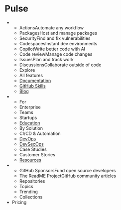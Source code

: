 # Pulse

*
  * ActionsAutomate any workflow
  * PackagesHost and manage packages
  * SecurityFind and fix vulnerabilities
  * CodespacesInstant dev environments
  * CopilotWrite better code with AI
  * Code reviewManage code changes
  * IssuesPlan and track work
  * DiscussionsCollaborate outside of code
  * Explore
  * All features
  * [Documentation](https://docs.github.com/)
  * [GitHub Skills](https://skills.github.com/)
  * [Blog](https://github.blog/)
*
  * For
  * Enterprise
  * Teams
  * Startups
  * [Education](https://education.github.com/)
  * By Solution
  * CI/CD & Automation
  * [DevOps](https://resources.github.com/devops/)
  * [DevSecOps](https://resources.github.com/devops/fundamentals/devsecops/)
  * Case Studies
  * Customer Stories
  * [Resources](https://resources.github.com/)
*
  * GitHub SponsorsFund open source developers
  * The ReadME ProjectGitHub community articles
  * Repositories
  * Topics
  * Trending
  * Collections
* Pricing
